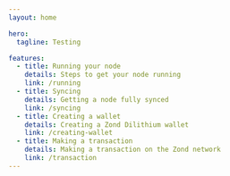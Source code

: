 ```yaml
---
layout: home

hero:
  tagline: Testing

features:
  - title: Running your node
    details: Steps to get your node running
    link: /running
  - title: Syncing
    details: Getting a node fully synced
    link: /syncing
  - title: Creating a wallet
    details: Creating a Zond Dilithium wallet
    link: /creating-wallet
  - title: Making a transaction
    details: Making a transaction on the Zond network
    link: /transaction
---
```

